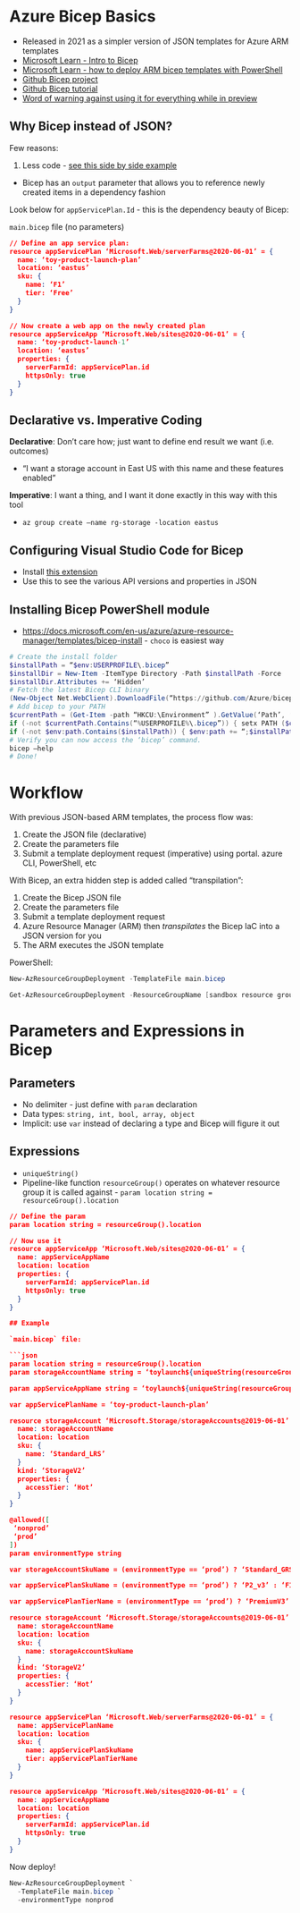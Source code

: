 # Azure Bicep Basics

- Released in 2021 as a simpler version of JSON templates for Azure ARM templates
- [Microsoft Learn - Intro to Bicep](https://docs.microsoft.com/en-us/learn/modules/introduction-to-infrastructure-as-code-using-bicep/)
- [Microsoft Learn - how to deploy ARM bicep templates with PowerShell](https://docs.microsoft.com/en-us/learn/modules/deploy-azure-resources-by-using-bicep-templates/)
- [Github Bicep project](https://github.com/Azure/bicep)
- [Github Bicep tutorial](https://github.com/Azure/bicep/blob/main/docs/tutorial/01-simple-template.md)
- [Word of warning against using it for everything while in preview](https://zimmergren.net/getting-started-azure-bicep/)

## Why Bicep instead of JSON?

Few reasons:
1. Less code - [see this side by side example](https://bicepdemo.z22.web.core.windows.net/)
- Bicep has an `output` parameter that allows you to reference newly created items in a dependency fashion

Look below for `appServicePlan.Id` - this is the dependency beauty of Bicep:


`main.bicep` file (no parameters)
```json
// Define an app service plan:
resource appServicePlan ‘Microsoft.Web/serverFarms@2020-06-01’ = {
  name: ‘toy-product-launch-plan’
  location: ‘eastus’
  sku: {
    name: ‘F1’
    tier: ‘Free’
  }
}

// Now create a web app on the newly created plan 
resource appServiceApp ‘Microsoft.Web/sites@2020-06-01’ = {
  name: ‘toy-product-launch-1’
  location: ‘eastus’
  properties: {
    serverFarmId: appServicePlan.id
    httpsOnly: true
  }
}

```

## Declarative vs. Imperative Coding

**Declarative**: Don’t care how; just want to define end result we want (i.e. outcomes)
- “I want a storage account in East US with this name and these features enabled”

**Imperative**: I want a thing, and I want it done exactly in this way with this tool
- `az group create —name rg-storage -location eastus`

## Configuring Visual Studio Code for Bicep

- Install [this extension](https://marketplace.visualstudio.com/items?itemName=ms-azuretools.vscode-bicep)
- Use this to see the various API versions and properties in JSON 

## Installing Bicep PowerShell module

- https://docs.microsoft.com/en-us/azure/azure-resource-manager/templates/bicep-install 
      - `choco` is easiest way
      
 ```powershell
 # Create the install folder
$installPath = “$env:USERPROFILE\.bicep”
$installDir = New-Item -ItemType Directory -Path $installPath -Force
$installDir.Attributes += ‘Hidden’
# Fetch the latest Bicep CLI binary
(New-Object Net.WebClient).DownloadFile(“https://github.com/Azure/bicep/releases/latest/download/bicep-win-x64.exe”, “$installPath\bicep.exe”)
# Add bicep to your PATH
$currentPath = (Get-Item -path “HKCU:\Environment” ).GetValue(‘Path’, ‘’, ‘DoNotExpandEnvironmentNames’)
if (-not $currentPath.Contains(“%USERPROFILE%\.bicep”)) { setx PATH ($currentPath + “;%USERPROFILE%\.bicep”) }
if (-not $env:path.Contains($installPath)) { $env:path += “;$installPath” }
# Verify you can now access the ‘bicep’ command.
bicep —help
# Done!
```

# Workflow

With previous JSON-based ARM templates, the process flow was:
1. Create the JSON file (declarative)
2. Create the parameters file
3. Submit a template deployment request  (imperative) using portal. azure CLI, PowerShell, etc

With Bicep, an extra hidden step is added called “transpilation”:
1. Create the Bicep JSON file
2. Create the parameters file
3. Submit a template deployment request
4. Azure Resource Manager (ARM) then *transpilates* the Bicep IaC into a JSON version for you
5. The ARM executes the JSON template

PowerShell: 
```powershell
New-AzResourceGroupDeployment -TemplateFile main.bicep

Get-AzResourceGroupDeployment -ResourceGroupName [sandbox resource group name] | Format-Table
```

# Parameters and Expressions in Bicep

## Parameters 

- No delimiter - just define with `param` declaration
- Data types: `string, int, bool, array, object`
- Implicit: use `var` instead of declaring a type and Bicep will figure it out

## Expressions

- `uniqueString()`
- Pipeline-like function `resourceGroup()` operates on whatever resource group it is called against - `param location string = resourceGroup().location`

```json
// Define the param
param location string = resourceGroup().location

// Now use it
resource appServiceApp ‘Microsoft.Web/sites@2020-06-01’ = {
  name: appServiceAppName
  location: location
  properties: {
    serverFarmId: appServicePlan.id
    httpsOnly: true
  }
}

## Example

`main.bicep` file:

```json
param location string = resourceGroup().location
param storageAccountName string = ‘toylaunch${uniqueString(resourceGroup().id)}’

param appServiceAppName string = ‘toylaunch${uniqueString(resourceGroup().id)}’

var appServicePlanName = ‘toy-product-launch-plan’

resource storageAccount ‘Microsoft.Storage/storageAccounts@2019-06-01’ = {
  name: storageAccountName
  location: location
  sku: {
    name: ‘Standard_LRS’
  }
  kind: ‘StorageV2’
  properties: {
    accessTier: ‘Hot’
  }
}

@allowed([
 ‘nonprod’
 ‘prod’
])
param environmentType string

var storageAccountSkuName = (environmentType == ‘prod’) ? ‘Standard_GRS’ : ‘Standard_LRS’

var appServicePlanSkuName = (environmentType == ‘prod’) ? ‘P2_v3’ : ‘F1’

var appServicePlanTierName = (environmentType == ‘prod’) ? ‘PremiumV3’ : ‘Free’

resource storageAccount ‘Microsoft.Storage/storageAccounts@2019-06-01’ = {
  name: storageAccountName
  location: location
  sku: {
    name: storageAccountSkuName
  }
  kind: ‘StorageV2’
  properties: {
    accessTier: ‘Hot’
  }
}

resource appServicePlan ‘Microsoft.Web/serverFarms@2020-06-01’ = {
  name: appServicePlanName
  location: location
  sku: {
    name: appServicePlanSkuName
    tier: appServicePlanTierName
  }
}

resource appServiceApp ‘Microsoft.Web/sites@2020-06-01’ = {
  name: appServiceAppName
  location: location
  properties: {
    serverFarmId: appServicePlan.id
    httpsOnly: true
  }
}
``` 

Now deploy!

```powershell
New-AzResourceGroupDeployment `
  -TemplateFile main.bicep `
  -environmentType nonprod
``` 
